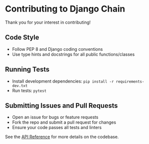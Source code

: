# Contributing to Django Chain

Thank you for your interest in contributing!

## Code Style
- Follow PEP 8 and Django coding conventions
- Use type hints and docstrings for all public functions/classes

## Running Tests
- Install development dependencies: `pip install -r requirements-dev.txt`
- Run tests: `pytest`

## Submitting Issues and Pull Requests
- Open an issue for bugs or feature requests
- Fork the repo and submit a pull request for changes
- Ensure your code passes all tests and linters

See the [API Reference](../api/intro.md) for more details on the codebase.
